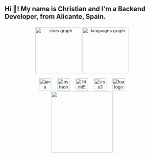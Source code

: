 <h2 align="left">Hi 👋! My name is Christian and I'm a Backend Developer, from Alicante, Spain.</h2>

###

<div align="center">
<img src="https://github-readme-stats.vercel.app/api?username=Chriistiianx&hide_title=false&hide_rank=false&show_icons=true&include_all_commits=true&count_private=true&disable_animations=false&theme=dracula&locale=en&hide_border=false&v=1" height="150" alt="stats graph" />
<img src="https://github-readme-stats.vercel.app/api/top-langs?username=Chriistiianx&locale=en&hide_title=false&layout=compact&card_width=320&langs_count=5&theme=dracula&hide_border=false&v=1" height="150" alt="languages graph"  />
</div>
<p>
<div align="center">
  <img src="https://cdn.jsdelivr.net/gh/devicons/devicon/icons/java/java-original.svg" height="40" alt="java logo"  />
  <img width="12" />
  <img src="https://cdn.jsdelivr.net/gh/devicons/devicon/icons/python/python-original.svg" height="40" alt="python logo"  />
  <img width="12" />
  <img src="https://cdn.jsdelivr.net/gh/devicons/devicon/icons/html5/html5-original.svg" height="40" alt="html5 logo"  />
  <img width="12" />
  <img src="https://cdn.jsdelivr.net/gh/devicons/devicon/icons/css3/css3-original.svg" height="40" alt="css3 logo"  />
  <img width="12" />
  <img src="https://cdn.jsdelivr.net/gh/devicons/devicon/icons/lua/lua-original.svg" height="40" alt="lua logo"  />
</div>

<div align="center">
  <img height="200" src="https://camo.githubusercontent.com/4d9f5ecceb711eec6e2018f38a5677dc657c9738d4a65ba3b928c41c0a45b439/68747470733a2f2f6d69726f2e6d656469756d2e636f6d2f6d61782f313336302f302a37513379765349765f7430696f4a2d5a2e676966"  />
</div>

###
###

###
